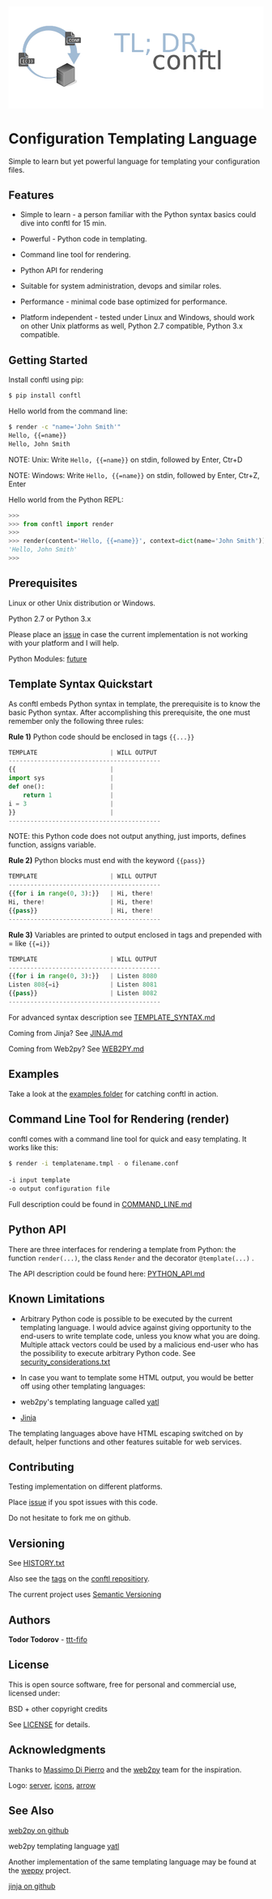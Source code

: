 ![](conftl_tl_dr.png)
# Configuration Templating Language

Simple to learn but yet powerful language for templating your configuration files.

## Features

* Simple to learn - a person familiar with the Python syntax basics could dive into conftl for 15 min.

* Powerful - Python code in templating.

* Command line tool for rendering.

* Python API for rendering

* Suitable for system administration, devops and similar roles.

* Performance - minimal code base optimized for performance.

* Platform independent - tested under Linux and Windows, should work on other Unix platforms as well, Python 2.7 compatible, Python 3.x compatible.

## Getting Started

Install conftl using pip:

```bash
$ pip install conftl
```

Hello world from the command line:

```bash
$ render -c "name='John Smith'"
Hello, {{=name}}
Hello, John Smith
```

NOTE: Unix: Write ```Hello, {{=name}}``` on stdin, followed by Enter, Ctr+D

NOTE: Windows: Write ```Hello, {{=name}}``` on stdin, followed by Enter, Ctr+Z, Enter

Hello world from the Python REPL:

```python
>>>
>>> from conftl import render
>>>
>>> render(content='Hello, {{=name}}', context=dict(name='John Smith'))
'Hello, John Smith'
>>>
```

## Prerequisites

Linux or other Unix distribution or Windows.

Python 2.7 or Python 3.x

Please place an [issue](https://github.com/ttt-fifo/conftl/issues) in case the current implementation is not working with your platform and I will help.

Python Modules: [future](https://pypi.python.org/project/future)

## Template Syntax Quickstart

As conftl embeds Python syntax in template, the prerequisite is to know the basic Python syntax.
After accomplishing this prerequisite, the one must remember only the following three rules:

**Rule 1)** Python code should be enclosed in tags ```{{...}}```

```python
TEMPLATE                    | WILL OUTPUT
------------------------------------------
{{                          |
import sys                  |
def one():                  |
    return 1                |
i = 3                       |
}}                          |
------------------------------------------
```

NOTE: this Python code does not output anything, just imports, defines function, assigns variable.

**Rule 2)** Python blocks must end with the keyword ```{{pass}}```

```python
TEMPLATE                    | WILL OUTPUT
------------------------------------------
{{for i in range(0, 3):}}   | Hi, there!
Hi, there!                  | Hi, there!
{{pass}}                    | Hi, there!
------------------------------------------
```

**Rule 3)** Variables are printed to output enclosed in tags and prepended with = like ```{{=i}}```

```python
TEMPLATE                    | WILL OUTPUT
------------------------------------------
{{for i in range(0, 3):}}   | Listen 8080
Listen 808{=i}              | Listen 8081
{{pass}}                    | Listen 8082
------------------------------------------
```

For advanced syntax description see [TEMPLATE_SYNTAX.md](https://github.com/ttt-fifo/blob/master/docs/TEMPLATE_SYNTAX.md)

Coming from Jinja? See [JINJA.md](https://github.com/ttt-fifo/blob/master/docs/JINJA.md)

Coming from Web2py? See [WEB2PY.md](https://github.com/ttt-fifo/blob/master/docs/WEB2PY.md)

## Examples

Take a look at the [examples folder](https://github.com/ttt-fifo/conftl/blob/master/examples) for catching conftl in action.

## Command Line Tool for Rendering (render)

conftl comes with a command line tool for quick and easy templating. It works like this:

```bash
$ render -i templatename.tmpl - o filename.conf

-i input template
-o output configuration file
```

Full description could be found in [COMMAND_LINE.md](https://github.com/ttt-fifo/conftl/blob/master/docs/COMMAND_LINE.md)

## Python API

There are three interfaces for rendering a template from Python: the function ```render(...)```, the class ```Render``` and the decorator ```@template(...)``` .

The API description could be found here: [PYTHON_API.md](https://github.com/ttt-fifo/conftl/blob/master/docs/PYTHON_API.md)

## Known Limitations

* Arbitrary Python code is possible to be executed by the current templating language. I would advice against giving opportunity to the end-users to write template code, unless you know what you are doing. Multiple attack vectors could be used by a malicious end-user who has the possibility to execute arbitrary Python code. See [security_considerations.txt](https://github.com/ttt-fifo/conftl/blob/master/docs/security_considerations.txt)

* In case you want to template some HTML output, you would be better off using other templating languages:

* web2py's templating language called [yatl](https://github.com/web2py/yatl)

* [Jinja](https://github.com/pallets/jinja)

The templating languages above have HTML escaping switched on by default, helper functions and other features suitable for web services.

## Contributing

Testing implementation on different platforms.

Place [issue](https://github.com/ttt-fifo/conftl/issues) if you spot issues with this code.

Do not hesitate to fork me on github.

## Versioning

See [HISTORY.txt](https://github.com/ttt-fifo/conftl/blob/master/HISTORY.txt)

Also see the [tags](https://github.com/ttt-fifo/conftl/tags) on the [conftl repositiory](https://github.com/ttt-fifo/conftl).

The current project uses [Semantic Versioning](https://semver.org)

## Authors

**Todor Todorov** - [ttt-fifo](https://github.com/ttt-fifo)

## License

This is open source software, free for personal and commercial use, licensed under:

BSD + other copyright credits

See [LICENSE](https://github.com/ttt-fifo/conftl/blob/master/LICENSE) for details.

## Acknowledgments

Thanks to [Massimo Di Pierro](https://github.com/mdipierro) and the [web2py](https://github.com/web2py) team for the inspiration.

Logo: [server](https://www.vrt.com.au/downloads/vrt-network-equipment), [icons](http://hawcons.com/), [arrow](https://longfordpc.com/)

## See Also

[web2py on github](https://github.com/web2py/web2py)

web2py templating language [yatl](https://github.com/web2py/yatl)

Another implementation of the same templating language may be found at the [weppy](https://github.com/gi0baro/weppy) project.

[jinja on github](https://github.com/pallets/jinja)
